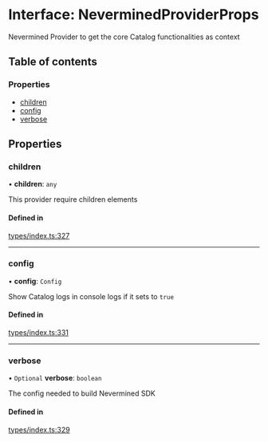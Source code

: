 # Interface: NeverminedProviderProps

Nevermined Provider to get the core Catalog functionalities as context

## Table of contents

### Properties

- [children](NeverminedProviderProps.md#children)
- [config](NeverminedProviderProps.md#config)
- [verbose](NeverminedProviderProps.md#verbose)

## Properties

### children

• **children**: `any`

This provider require children elements

#### Defined in

[types/index.ts:327](https://github.com/nevermined-io/components-catalog/blob/4f7b307/lib/src/types/index.ts#L327)

___

### config

• **config**: `Config`

Show Catalog logs in console logs if it sets to `true`

#### Defined in

[types/index.ts:331](https://github.com/nevermined-io/components-catalog/blob/4f7b307/lib/src/types/index.ts#L331)

___

### verbose

• `Optional` **verbose**: `boolean`

The config needed to build Nevermined SDK

#### Defined in

[types/index.ts:329](https://github.com/nevermined-io/components-catalog/blob/4f7b307/lib/src/types/index.ts#L329)

